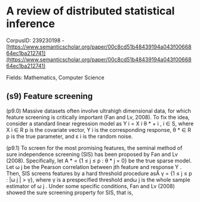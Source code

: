 # A review of distributed statistical inference

CorpusID: 239230198 - [https://www.semanticscholar.org/paper/00c8cd51b48439194a043f0066864ec1ba212741](https://www.semanticscholar.org/paper/00c8cd51b48439194a043f0066864ec1ba212741)

Fields: Mathematics, Computer Science

## (s9) Feature screening
(p9.0) Massive datasets often involve ultrahigh dimensional data, for which feature screening is critically important (Fan and Lv, 2008). To fix the idea, consider a standard linear regression model as Y i = X i θ * + i , i ∈ S, where X i ∈ R p is the covariate vector, Y i is the corresponding response, θ * ∈ R p is the true parameter, and ε i is the random noise.

(p9.1) To screen for the most promising features, the seminal method of sure independence screening (SIS) has been proposed by Fan and Lv (2008). Specifically, let A * = {1 ≤ j ≤ p : θ * j = 0} be the true sparse model. Let ω j be the Pearson correlation between jth feature and response Y . Then, SIS screens features by a hard threshold procedure asÂ γ = {1 ≤ j ≤ p : |ω j | > γ}, where γ is a prespecified threshold andω j is the whole sample estimator of ω j . Under some specific conditions, Fan and Lv (2008) showed the sure screening property for SIS, that is,
